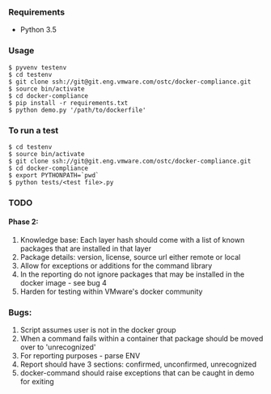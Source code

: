### Requirements
- Python 3.5

### Usage
```
$ pyvenv testenv
$ cd testenv
$ git clone ssh://git@git.eng.vmware.com/ostc/docker-compliance.git
$ source bin/activate
$ cd docker-compliance
$ pip install -r requirements.txt
$ python demo.py '/path/to/dockerfile'
```

### To run a test
```
$ cd testenv
$ source bin/activate
$ git clone ssh://git@git.eng.vmware.com/ostc/docker-compliance.git
$ cd docker-compliance
$ export PYTHONPATH=`pwd`
$ python tests/<test file>.py
```

### TODO

#### Phase 2:

1. Knowledge base: Each layer hash should come with a list of known packages that are installed in that layer
2. Package details: version, license, source url either remote or local
3. Allow for exceptions or additions for the command library
4. In the reporting do not ignore packages that may be installed in the docker image - see bug 4
4. Harden for testing within VMware's docker community

### Bugs:
1. Script assumes user is not in the docker group
2. When a command fails within a container that package should be moved over to 'unrecognized'
3. For reporting purposes - parse ENV
4. Report should have 3 sections: confirmed, unconfirmed, unrecognized
5. docker-command should raise exceptions that can be caught in demo for exiting
